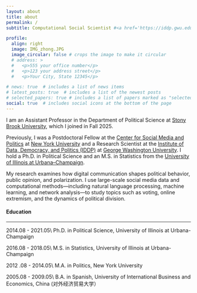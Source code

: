 ```yaml
---
layout: about
title: about
permalink: /
subtitle: Computational Social Scientist #<a href='https://iddp.gwu.edu/'>George Washington University</a>. 

profile:
  align: right
  image: IMG_zhong.JPG
  image_circular: false # crops the image to make it circular
  # address: >
  #   <p>555 your office number</p>
  #   <p>123 your address street</p>
  #   <p>Your City, State 12345</p>

# news: true  # includes a list of news items
# latest_posts: true  # includes a list of the newest posts
# selected_papers: true # includes a list of papers marked as "selected={true}"
social: true  # includes social icons at the bottom of the page
---
```


<!-- Write your biography here. Tell the world about yourself. Link to your favorite [subreddit](http://reddit.com). You can put a picture in, too. The code is already in, just name your picture `prof_pic.jpg` and put it in the `img/` folder.

Put your address / P.O. box / other info right below your picture. You can also disable any of these elements by editing `profile` property of the YAML header of your `_pages/about.md`. Edit `_bibliography/papers.bib` and Jekyll will render your [publications page](/al-folio/publications/) automatically.

Link to your social media connections, too. This theme is set up to use [Font Awesome icons](http://fortawesome.github.io/Font-Awesome/) and [Academicons](https://jpswalsh.github.io/academicons/), like the ones below. Add your Facebook, Twitter, LinkedIn, Google Scholar, or just disable all of them. -->

I am an Assistant Professor in the Department of Political Science at [Stony Brook University](https://www.stonybrook.edu/polsci/), which I joined in Fall 2025.  

Previously, I was a Postdoctoral Fellow at the [Center for Social Media and Politics](https://csmapnyu.org/) at [New York University](https://www.nyu.edu/) and a Research Scientist at the [Institute of Data, Democracy, and Politics (IDDP)](https://iddp.gwu.edu/) at [George Washington University](https://www.gwu.edu/). I hold a Ph.D. in Political Science and an M.S. in Statistics from the [University of Illinois at Urbana–Champaign](https://illinois.edu/).  

My research examines how digital communication shapes political behavior, public opinion, and polarization. I use large-scale social media data and computational methods—including natural language processing, machine learning, and network analysis—to study topics such as voting, online extremism, and the dynamics of political division.  




#### Education
---
2014.08 - 2021.05\\
Ph.D. in Political Science, University of Illinois at Urbana-Champaign

2016.08 - 2018.05\\
M.S. in Statistics, University of Illinois at Urbana-Champaign

2012 .08 - 2014.05\\
M.A. in Politics, New York University

2005.08 - 2009.05\\
B.A. in Spanish, University of International Business and Economics, China (对外经济贸易大学）